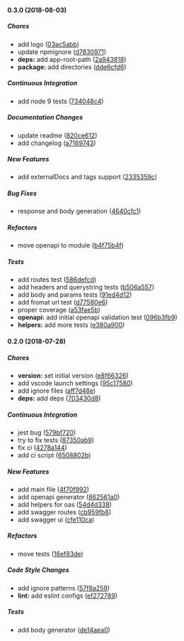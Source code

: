#### 0.3.0 (2018-08-03)

##### Chores

*  add logo ([03ac5abb](git+https://gitlab.com/m03geek/fasify-oas3/commit/03ac5abbb845039286b1ee6fc0e333631446666b))
*  update npmignore ([d7830971](git+https://gitlab.com/m03geek/fasify-oas3/commit/d783097131ad30f1856c0d3cfb25b7c93f90caef))
* **deps:**  add app-root-path ([2a943818](git+https://gitlab.com/m03geek/fasify-oas3/commit/2a943818a6d63aa70497c3212b8ff5e484a60aaa))
* **package:**  add directories ([dde6cfd6](git+https://gitlab.com/m03geek/fasify-oas3/commit/dde6cfd64fa30569d4968f329b3d1e072e87cfe2))

##### Continuous Integration

*  add node 9 tests ([734048c4](git+https://gitlab.com/m03geek/fasify-oas3/commit/734048c486ffcd52da4ce3376266e821367bd9f7))

##### Documentation Changes

*  update readme ([820ce612](git+https://gitlab.com/m03geek/fasify-oas3/commit/820ce61235884836a889bdb4d88b8eaa55726be4))
*  add changelog ([a7169743](git+https://gitlab.com/m03geek/fasify-oas3/commit/a71697438895848d86d324e99894be40e16343ea))

##### New Features

*  add externalDocs and tags support ([2335359c](git+https://gitlab.com/m03geek/fasify-oas3/commit/2335359c1cbe91773e9f7092a99e133f91f7b0fa))

##### Bug Fixes

*  response and body generation ([4640cfc1](git+https://gitlab.com/m03geek/fasify-oas3/commit/4640cfc16aeba8aedfe5e2b272d220d516979107))

##### Refactors

*  move openapi to module ([b4f75b4f](git+https://gitlab.com/m03geek/fasify-oas3/commit/b4f75b4f0d9c0a70b4326e9f8342923b1d064d08))

##### Tests

*  add routes test ([586defcd](git+https://gitlab.com/m03geek/fasify-oas3/commit/586defcd96358517f3bcb9790058f5e5245f4867))
*  add headers and querystring tests ([b506a557](git+https://gitlab.com/m03geek/fasify-oas3/commit/b506a557fe7b8612819e0c83a4e8f3c3afab85c9))
*  add body and params tests ([91ed4d12](git+https://gitlab.com/m03geek/fasify-oas3/commit/91ed4d12f277761d1314a0eaafa88519d3f7fa56))
*  add fromat url test ([d77580e6](git+https://gitlab.com/m03geek/fasify-oas3/commit/d77580e60b9d2d4d7439e7927e3132bede6e825a))
*  proper coverage ([a53fae5b](git+https://gitlab.com/m03geek/fasify-oas3/commit/a53fae5b97de78dfd493e38fef62eb32f6fb4a4c))
* **openapi:**  add initial openapi validation test ([096b3fb9](git+https://gitlab.com/m03geek/fasify-oas3/commit/096b3fb9ea60d03fd22dff06a32697a0f665801e))
* **helpers:**  add more tests ([e380a900](git+https://gitlab.com/m03geek/fasify-oas3/commit/e380a900cf8de1d3aa7dfe23625b6e3cd3dee392))

#### 0.2.0 (2018-07-28)

##### Chores

* **version:**  set initial version ([e8f66326](git+https://gitlab.com/m03geek/fasify-oas3/commit/e8f663266d02f2593581e8d06b3d7a8808abbe10))
*  add vscode launch settings ([95c17580](git+https://gitlab.com/m03geek/fasify-oas3/commit/95c175804b7cf3afb9a94049d86de25963e71693))
*  add ignore files ([aff7d48e](git+https://gitlab.com/m03geek/fasify-oas3/commit/aff7d48e8f4ee20486987332e644e2ae9bc70a8c))
* **deps:**  add deps ([703430d8](git+https://gitlab.com/m03geek/fasify-oas3/commit/703430d850ca10be807a690e90590578219ff9de))

##### Continuous Integration

*  jest bug ([579bf720](git+https://gitlab.com/m03geek/fasify-oas3/commit/579bf7207b9ffae91958661dd90f4dbd31782cbc))
*  try to fix tests ([87350ab9](git+https://gitlab.com/m03geek/fasify-oas3/commit/87350ab9dd00f7554ea944649fdc200517f17916))
*  fix ci ([4278a144](git+https://gitlab.com/m03geek/fasify-oas3/commit/4278a144e664653662efddf0fd912cd8571c08db))
*  add ci script ([6508802b](git+https://gitlab.com/m03geek/fasify-oas3/commit/6508802b084e455135e5e4d42f3d40e4deb54d6c))

##### New Features

*  add main file ([4f70f992](git+https://gitlab.com/m03geek/fasify-oas3/commit/4f70f99233c79552ede9034a89db3eca98c1a113))
*  add openapi generator ([862561a0](git+https://gitlab.com/m03geek/fasify-oas3/commit/862561a0784c82797154c22951ce2cdfdb897709))
*  add helpers for oas ([54d4d338](git+https://gitlab.com/m03geek/fasify-oas3/commit/54d4d338a6a5f1c9911f6451604884650b4c4658))
*  add swagger routes ([cb959fb8](git+https://gitlab.com/m03geek/fasify-oas3/commit/cb959fb88c8fbade84ff815eec27ee616fca313c))
*  add swagger ui ([cfe110ca](git+https://gitlab.com/m03geek/fasify-oas3/commit/cfe110cad04b1d32e3a002e89f42acd407123d01))

##### Refactors

*  move tests ([16ef83de](git+https://gitlab.com/m03geek/fasify-oas3/commit/16ef83de51c69f5d1142fd596129cb54ad8ffa3e))

##### Code Style Changes

*  add ignore patterns ([57f8a259](git+https://gitlab.com/m03geek/fasify-oas3/commit/57f8a259fb76ee2ee06b0644912bf82872f263b6))
* **lint:**  add eslint configs ([ef272789](git+https://gitlab.com/m03geek/fasify-oas3/commit/ef272789142a4c0b241422419f2abb7d1f661121))

##### Tests

*  add body generator ([de14aea0](git+https://gitlab.com/m03geek/fasify-oas3/commit/de14aea00817481c1c7b8da87ee40e7501fa1ab3))

